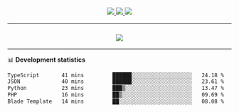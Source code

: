 <h3 align="center">
  <a href="https://github.com/hwalker928">
      <img src="https://img.shields.io/github/followers/hwalker928?label=Followers&style=for-the-badge&color=lightblue">
  </a>
  <a href="https://harryw.link/discord" alt="Discord">
      <img src="https://img.shields.io/discord/738451951758606336?label=discord&style=for-the-badge&color=lightblue"/>
  </a>
  <a href="https://harryw.link/sparked" alt="Sparked Host">
      <img src="https://img.shields.io/static/v1?label=Sponsor&message=Sparked%20Host&color=yellow&style=for-the-badge"/>
  </a>
</h3>

<hr>


<h3 align="center">
  <a href="https://github.com/hwalker928">
      <img src="https://github-profile-trophy.vercel.app/?username=hwalker928&no-bg=true&no-frame=true">
  </a>
</h3>


<hr>

📊 **Development statistics**

<!--START_SECTION:waka-->

```txt
TypeScript       41 mins         ██████░░░░░░░░░░░░░░░░░░░   24.18 %
JSON             40 mins         ██████░░░░░░░░░░░░░░░░░░░   23.61 %
Python           23 mins         ███▒░░░░░░░░░░░░░░░░░░░░░   13.47 %
PHP              16 mins         ██▒░░░░░░░░░░░░░░░░░░░░░░   09.69 %
Blade Template   14 mins         ██░░░░░░░░░░░░░░░░░░░░░░░   08.08 %
```

<!--END_SECTION:waka-->
